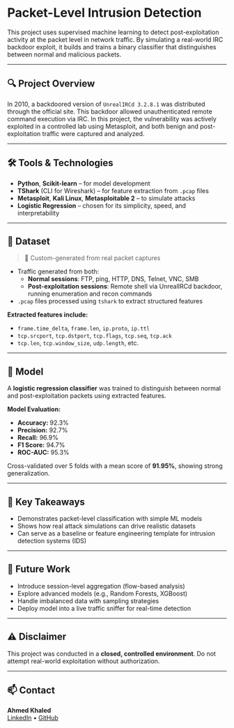# Packet-Level Intrusion Detection

This project uses supervised machine learning to detect post-exploitation activity at the packet level in network traffic. By simulating a real-world IRC backdoor exploit, it builds and trains a binary classifier that distinguishes between normal and malicious packets.

---

## 🔍 Project Overview

In 2010, a backdoored version of `UnrealIRCd 3.2.8.1` was distributed through the official site. This backdoor allowed unauthenticated remote command execution via IRC. In this project, the vulnerability was actively exploited in a controlled lab using Metasploit, and both benign and post-exploitation traffic were captured and analyzed.

---

## 🛠 Tools & Technologies

- **Python**, **Scikit-learn** – for model development
- **TShark** (CLI for Wireshark) – for feature extraction from `.pcap` files
- **Metasploit**, **Kali Linux**, **Metasploitable 2** – to simulate attacks
- **Logistic Regression** – chosen for its simplicity, speed, and interpretability

---

## 📁 Dataset

> 🧪 Custom-generated from real packet captures

- Traffic generated from both:
  - **Normal sessions**: FTP, ping, HTTP, DNS, Telnet, VNC, SMB
  - **Post-exploitation sessions**: Remote shell via UnrealIRCd backdoor, running enumeration and recon commands
- `.pcap` files processed using `tshark` to extract structured features

**Extracted features include:**
- `frame.time_delta`, `frame.len`, `ip.proto`, `ip.ttl`
- `tcp.srcport`, `tcp.dstport`, `tcp.flags`, `tcp.seq`, `tcp.ack`
- `tcp.len`, `tcp.window_size`, `udp.length`, etc.

---

## 🤖 Model

A **logistic regression classifier** was trained to distinguish between normal and post-exploitation packets using extracted features.

**Model Evaluation:**
- **Accuracy:** 92.3%
- **Precision:** 92.7%
- **Recall:** 96.9%
- **F1 Score:** 94.7%
- **ROC-AUC:** 95.3%

Cross-validated over 5 folds with a mean score of **91.95%**, showing strong generalization.

---

## 📌 Key Takeaways

- Demonstrates packet-level classification with simple ML models
- Shows how real attack simulations can drive realistic datasets
- Can serve as a baseline or feature engineering template for intrusion detection systems (IDS)

---

## 🔄 Future Work

- Introduce session-level aggregation (flow-based analysis)
- Explore advanced models (e.g., Random Forests, XGBoost)
- Handle imbalanced data with sampling strategies
- Deploy model into a live traffic sniffer for real-time detection

---

## ⚠️ Disclaimer

This project was conducted in a **closed, controlled environment**. Do not attempt real-world exploitation without authorization.

---

## 📫 Contact

**Ahmed Khaled**  
[LinkedIn](https://www.linkedin.com/in/ahmed---khaled/) • [GitHub](https://github.com/Louda511)

